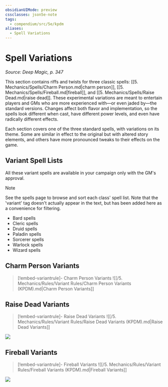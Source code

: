 ```yaml
---
obsidianUIMode: preview
cssclasses: json5e-note
tags:
  - compendium/src/5e/kpdm
aliases:
  - Spell Variations
---
```

# Spell Variations
*Source: Deep Magic, p. 347* 

This section contains riffs and twists for three classic spells: [[5. Mechanics/Spells/Charm Person.md\|charm person]], [[5. Mechanics/Spells/Fireball.md\|fireball]], and [[5. Mechanics/Spells/Raise Dead.md\|raise dead]]. These experimental variations are meant to entertain players and GMs who are more experienced with—or even jaded by—the standard versions. Changes affect both flavor and implementation, so the spells look different when cast, have different power levels, and even have radically different effects.

Each section covers one of the three standard spells, with variations on its theme. Some are similar in effect to the original but with altered story elements, and others have more pronounced tweaks to their effects on the game.

## Variant Spell Lists

All these variant spells are available in your campaign only with the GM's approval.

> [!note]
> See the spells page to browse and sort each class' spell list. Note that the 'variant' tag doesn't actually appear in the text, but has been added here as a convenience for filtering.

- Bard spells  
- Cleric spells  
- Druid spells  
- Paladin spells  
- Sorcerer spells  
- Warlock spells  
- Wizard spells  

## Charm Person Variants

> [!embed-variantrule]- Charm Person Variants
> ![[/5. Mechanics/Rules/Variant Rules/Charm Person Variants (KPDM).md\|Charm Person Variants]]

## Raise Dead Variants

> [!embed-variantrule]- Raise Dead Variants
> ![[/5. Mechanics/Rules/Variant Rules/Raise Dead Variants (KPDM).md\|Raise Dead Variants]]

![](https://raw.githubusercontent.com/TheGiddyLimit/homebrew/master/_img/KPDM/0110.webp#center)

## Fireball Variants

> [!embed-variantrule]- Fireball Variants
> ![[/5. Mechanics/Rules/Variant Rules/Fireball Variants (KPDM).md\|Fireball Variants]]

![](https://raw.githubusercontent.com/TheGiddyLimit/homebrew/master/_img/KPDM/0111.webp#center)
